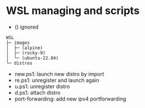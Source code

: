 # WSL managing and scripts
- () ignored
```text
WSL
├─ images
│  ├─ (alpine)
│  ├─ (rocky-9)
│  └─ (ubuntu-22.04)
└─ distros
```
- new.ps1: launch new distro by import
- re.ps1: unregister and launch again
- u.ps1: unregister distro
- d.ps1: attach distro
- port-forwarding: add new ipv4 portforwarding